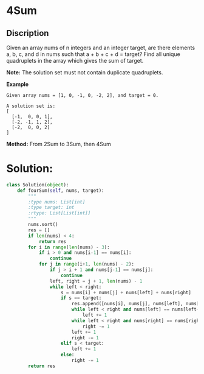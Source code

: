 # 4Sum

## Discription
Given an array nums of n integers and an integer target, are there elements a, b, c, and d in nums such that a + b + c + d = target? 
Find all unique quadruplets in the array which gives the sum of target.

**Note:** The solution set must not contain duplicate quadruplets.

**Example**

```
Given array nums = [1, 0, -1, 0, -2, 2], and target = 0.

A solution set is:
[
  [-1,  0, 0, 1],
  [-2, -1, 1, 2],
  [-2,  0, 0, 2]
]
```

**Method:** From 2Sum to 3Sum, then 4Sum

# Solution:

```python
class Solution(object):
    def fourSum(self, nums, target):
        """
        :type nums: List[int]
        :type target: int
        :rtype: List[List[int]]
        """
        nums.sort()
        res = []
        if len(nums) < 4:
            return res
        for i in range(len(nums) - 3):
            if i > 0 and nums[i-1] == nums[i]:
                continue
            for j in range(i+1, len(nums) - 2):
                if j > i + 1 and nums[j-1] == nums[j]:
                    continue
                left, right = j + 1, len(nums) - 1
                while left < right:
                    s = nums[i] + nums[j] + nums[left] + nums[right]
                    if s == target:
                        res.append([nums[i], nums[j], nums[left], nums[right]])
                        while left < right and nums[left] == nums[left+1]:
                            left += 1
                        while left < right and nums[right] == nums[right-1]:
                            right -= 1
                        left += 1
                        right -= 1
                    elif s < target:
                        left += 1
                    else:
                        right -= 1
        return res
```
